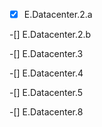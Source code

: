 -[x] E.Datacenter.2.a

-[] E.Datacenter.2.b

-[] E.Datacenter.3

-[] E.Datacenter.4

-[] E.Datacenter.5

-[] E.Datacenter.8
